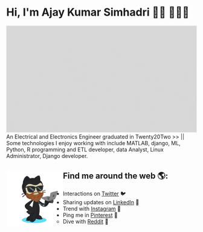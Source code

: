 # Hi, I'm Ajay Kumar Simhadri 👋🏻 👨🏻‍💻 

<img src="Ajay_github_logo.gif" alt="banner that says Ajay Kumar Simhadri - Electrical Enginner, Content Creator, Data Analyst, Web Developer">
An Electrical and Electronics Engineer graduated in Twenty20Two >> || Some technologies I enjoy working with include MATLAB, django, ML, Python, R programming and ETL developer, data Analyst, Linux Administrator, Django developer.

## Find me around the web 🌎: <a href="https://github.com/AjaykumarSimhadri/imAjaykumar"><img align="left" width="150" height="150" src="Ajay-Github.png"></a>

- Interactions on <a href="https://twitter.com/ajay_simhadri"> Twitter</a> 🐦
- Sharing updates on <a href="https://www.linkedin.com/in/ajaykumarsimhadri/">LinkedIn</a> 💼
- Trend with <a href="https://www.instagram.com/ajaykumar_8080/"> Instagram</a> 🎹
- Ping me in <a href="https://in.pinterest.com/aajuabhi8080/"> Pinterest</a> 📌
   - Dive with <a href="https://www.reddit.com/user/Majestic-Tower-6536"> Reddit</a> 🧧
